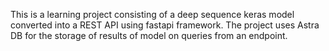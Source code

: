 This is a learning project consisting of a deep sequence keras model converted into a REST API using fastapi framework.
The project uses Astra DB for the storage of results of model on queries from an endpoint.

